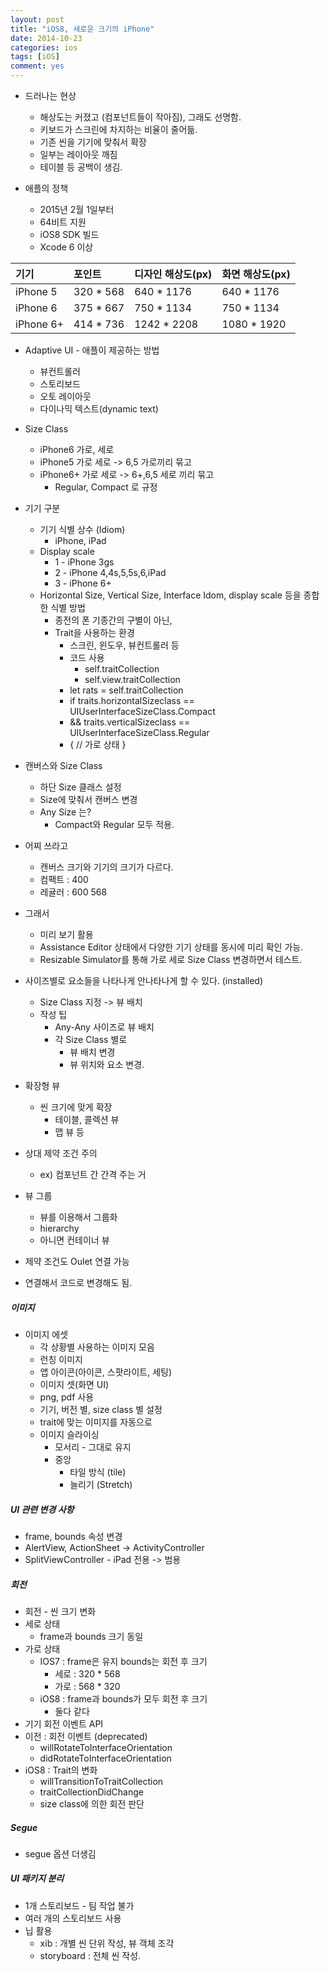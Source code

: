 ```yaml
---
layout: post
title: "iOS8, 새로운 크기의 iPhone"
date: 2014-10-23
categories: ios
tags: [iOS]
comment: yes
---
```


- 드러나는 현상
    - 해상도는 커졌고 (컴포넌트들이 작아짐), 그래도 선명함.
    - 키보드가 스크린에 차지하는 비율이 줄어듦.
    - 기존 씬을 기기에 맞춰서 확장
    - 일부는 레이아웃 깨짐
    - 테이블 등 공백이 생김.

- 애플의 정책
    - 2015년 2월 1일부터
    - 64비트 지원
    - iOS8 SDK 빌드
    - Xcode 6 이상

| 기기 | 포인트 | 디자인 해상도(px) | 화면 해상도(px) |
| :------------- | :------------- | :------------- | :------------- |
|iPhone 5|320 * 568|640 * 1176|640 * 1176|
|iPhone 6|375 * 667|750 * 1134|750 * 1134
|iPhone 6+|414 * 736|1242 * 2208|1080 * 1920

- Adaptive UI - 애플이 제공하는 방법
    - 뷰컨트롤러
    - 스토리보드
    - 오토 레이아웃
    - 다이나믹 텍스트(dynamic text)

- Size Class
    - iPhone6 가로, 세로
    - iPhone5 가로 세로  -> 6,5 가로끼리 묶고
    - iPhone6+ 가로 세로 -> 6+,6,5 세로 끼리 묶고
        - Regular, Compact 로 규정
- 기기 구분
    - 기기 식별 상수 (Idiom)
        - iPhone, iPad
    - Display scale
        - 1 - iPhone 3gs
        - 2 - iPhone 4,4s,5,5s,6,iPad
        - 3 - iPhone 6+
    - Horizontal Size, Vertical Size, Interface Idom, display scale 등을 종합한 식별 방법
        - 종전의 폰 기종간의 구별이 아닌,
        - Trait을 사용하는 환경
            - 스크린, 윈도우, 뷰컨트롤러 등
            - 코드 사용
                - self.traitCollection
                - self.view.traitCollection
            - let rats = self.traitCollection
            - if traits.horizontalSizeclass == UIUserInterfaceSizeClass.Compact
            - && traits.verticalSizeclass == UIUserInterfaceSizeClass.Regular
            - { // 가로 상태 }
- 캔버스와 Size Class
    - 하단 Size 클래스 설정
    - Size에 맞춰서 캔버스 변경
    - Any Size 는?
        - Compact와 Regular 모두 적용.
- 어찌 쓰라고
    - 캔버스 크기와 기기의 크기가 다르다.
    - 컴팩트 : 400
    - 레귤러 : 600 568
- 그래서
    - 미리 보기 활용
    - Assistance Editor 상태에서 다양한 기기 상태를 동시에 미리 확인 가능.
    - Resizable Simulator를 통해 가로 세로 Size Class 변경하면서 테스트.

- 사이즈별로 요소들을 나타나게 안나타나게 할 수 있다. (installed)
    - Size Class 지정 -> 뷰 배치
    - 작성 팁
        - Any-Any 사이즈로 뷰 배치
        - 각 Size Class 별로
            - 뷰 배치 변경
            - 뷰 위치와 요소 변경.
- 확장형 뷰
    - 씬 크기에 맞게 확장
        - 테이블, 콜렉션 뷰
        - 맵 뷰 등

- 상대 제약 조건 주의
    - ex) 컴포넌트 간 간격 주는 거

- 뷰 그룹
    - 뷰를 이용해서 그룹화
    - hierarchy
    - 아니면 컨테이너 뷰
- 제약 조건도 Oulet 연결 가능
- 연결해서 코드로 변경해도 됨.

##### 이미지
- 이미지 에셋
    - 각 상황별 사용하는 이미지 모음
    - 런칭 이미지
    - 앱 아이콘(아이콘, 스팟라이트, 세팅)
    - 이미지 셋(화면 UI)
    - png, pdf 사용
    - 기기, 버전 별, size class 별 설정
    - trait에 맞는 이미지를 자동으로
    - 이미지 슬라이싱
        - 모서리 - 그대로 유지
        - 중앙
            - 타일 방식 (tile)
            - 늘리기 (Stretch)

##### UI 관련 변경 사항
- frame, bounds 속성 변경
- AlertView, ActionSheet -> ActivityController
- SplitViewController - iPad 전용 -> 범용

##### 회전
- 회전 - 씬 크기 변화
- 세로 상태
    - frame과 bounds 크기 동일
- 가로 상태
    - IOS7 : frame은 유지 bounds는 회전 후 크기
        - 세로 : 320 * 568
        - 가로 : 568 * 320
    - iOS8 : frame과 bounds가 모두 회전 후 크기
        - 둘다 같다
- 기기 회전 이벤트 API
- 이전 : 회전 이벤트 (deprecated)
    - willRotateToInterfaceOrientation
    - didRotateToInterfaceOrientation
- iOS8 : Trait의 변화
    - willTransitionToTraitCollection
    - traitCollectionDidChange
    - size class에 의한 회전 판단

##### Segue
- segue 옵션 더생김

##### UI 패키지 분리
- 1개 스토리보드 - 팀 작업 불가
- 여러 개의 스토리보드 사용
- 닙 활용
    - xib : 개별 씬 단위 작성, 뷰 객체 조각
    - storyboard : 전체 씬 작성.
